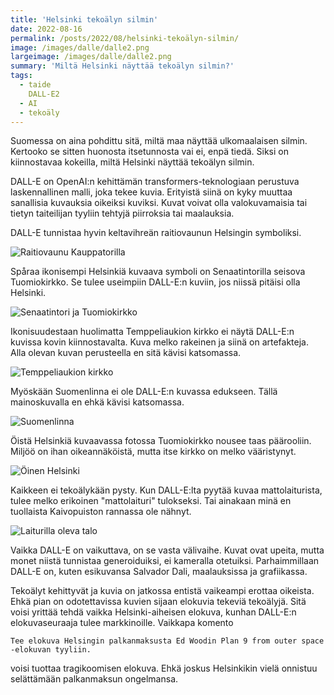 ```yaml
---
title: 'Helsinki tekoälyn silmin'
date: 2022-08-16
permalink: /posts/2022/08/helsinki-tekoälyn-silmin/
image: /images/dalle/dalle2.png
largeimage: /images/dalle/dalle2.png
summary: 'Miltä Helsinki näyttää tekoälyn silmin?'
tags:
  - taide
    DALL-E2
  - AI
  - tekoäly
---
```


Suomessa on aina pohdittu sitä, miltä maa näyttää ulkomaalaisen silmin. Kertooko se sitten huonosta itsetunnosta vai ei, enpä tiedä.
Siksi on kiinnostavaa kokeilla, miltä Helsinki näyttää tekoälyn silmin.

DALL-E on OpenAI:n kehittämän transformers-teknologiaan perustuva laskennallinen malli, joka tekee kuvia. 
Erityistä siinä on kyky muuttaa sanallisia kuvauksia oikeiksi kuviksi. Kuvat voivat olla valokuvamaisia tai tietyn taiteilijan tyyliin 
tehtyjä piirroksia tai maalauksia.

DALL-E tunnistaa hyvin keltavihreän raitiovaunun Helsingin symboliksi.

![Raitiovaunu Kauppatorilla](/images/dalle/dalle2.png)

Spåraa ikonisempi Helsinkiä kuvaava symboli on Senaatintorilla seisova Tuomiokirkko. Se tulee useimpiin DALL-E:n kuviin, jos
niissä pitäisi olla Helsinki.

![Senaatintori ja Tuomiokirkko](/images/dalle/dalle3.png)

Ikonisuudestaan huolimatta Temppeliaukion kirkko ei näytä DALL-E:n kuvissa kovin kiinnostavalta. Kuva melko rakeinen ja siinä on artefakteja.
Alla olevan kuvan perusteella en sitä kävisi katsomassa.

![Temppeliaukion kirkko](/images/dalle/temppeliaukio.png)

Myöskään Suomenlinna ei ole DALL-E:n kuvassa edukseen. Tällä mainoskuvalla en ehkä kävisi katsomassa.

![Suomenlinna](/images/dalle/suomenlinna.png)

Öistä Helsinkiä kuvaavassa fotossa Tuomiokirkko nousee taas päärooliin. Miljöö on ihan oikeannäköistä, mutta itse kirkko on melko vääristynyt.

![Öinen Helsinki](/images/dalle/dalle5.png)

Kaikkeen ei tekoälykään pysty. Kun DALL-E:lta pyytää kuvaa mattolaiturista, tulee melko erikoinen "mattolaituri" tulokseksi. Tai ainakaan minä
en tuollaista Kaivopuiston rannassa ole nähnyt.

![Laiturilla oleva talo](/images/dalle/mattolaituri.png)

Vaikka DALL-E on vaikuttava, on se vasta välivaihe. Kuvat ovat upeita, mutta monet niistä tunnistaa generoiduiksi, ei kameralla otetuiksi.
Parhaimmillaan DALL-E on, kuten esikuvansa Salvador Dali, maalauksissa ja grafiikassa. 

Tekoälyt kehittyvät ja kuvia on jatkossa entistä vaikeampi erottaa oikeista. Ehkä pian on odotettavissa kuvien sijaan elokuvia tekeviä tekoälyjä. 
Sitä voisi yrittää tehdä vaikka Helsinki-aiheisen elokuva, kunhan DALL-E:n elokuvaseuraaja tulee markkinoille. Vaikkapa komento

    Tee elokuva Helsingin palkanmaksusta Ed Woodin Plan 9 from outer space -elokuvan tyyliin.
    
voisi tuottaa tragikoomisen elokuva. Ehkä joskus Helsinkikin vielä onnistuu selättämään palkanmaksun ongelmansa. 